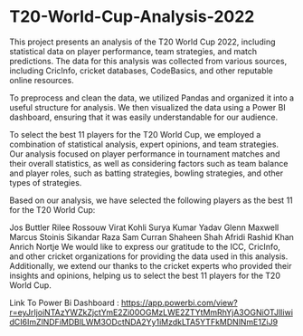 # T20-World-Cup-Analysis-2022
This project presents an analysis of the T20 World Cup 2022, including statistical data on player performance, team strategies, and match predictions. The data for this analysis was collected from various sources, including CricInfo, cricket databases, CodeBasics, and other reputable online resources.

To preprocess and clean the data, we utilized Pandas and organized it into a useful structure for analysis. We then visualized the data using a Power BI dashboard, ensuring that it was easily understandable for our audience.

To select the best 11 players for the T20 World Cup, we employed a combination of statistical analysis, expert opinions, and team strategies. Our analysis focused on player performance in tournament matches and their overall statistics, as well as considering factors such as team balance and player roles, such as batting strategies, bowling strategies, and other types of strategies.

Based on our analysis, we have selected the following players as the best 11 for the T20 World Cup:

Jos Buttler
Rilee Rossouw
Virat Kohli
Surya Kumar Yadav
Glenn Maxwell
Marcus Stoinis
Sikandar Raza
Sam Curran
Shaheen Shah Afridi
Rashid Khan
Anrich Nortje
We would like to express our gratitude to the ICC, CricInfo, and other cricket organizations for providing the data used in this analysis. Additionally, we extend our thanks to the cricket experts who provided their insights and opinions, helping us to select the best 11 players for the T20 World Cup.

Link To Power Bi Dashboard : https://app.powerbi.com/view?r=eyJrIjoiNTAzYWZkZjctYmE2Zi00OGMzLWE2ZTYtMmRhYjA3OGNiOTJlIiwidCI6ImZlNDFiMDBlLWM3ODctNDA2Yy1iMzdkLTA5YTFkMDNlNmE1ZiJ9 
